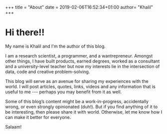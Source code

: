 +++
title = "About"
date = 2019-02-06T16:52:34+01:00
author= "Khalil"
+++

# Hi there!!

My name is Khalil and I'm the author of this blog.

I am a research scientist, a programmer, and a wantrepreneur. Amongst other things, I have built products, earned degrees, worked as a consultant and a university-level teacher but now my interests lie in the intersection of data, code and creative problem-solving.

This blog will serve as an avenue for sharing my experiences with the world. I will post articles, quotes, links, videos and any information that is useful to me --- perhaps you may benefit from it as well.

Some of this blog’s content might be a work-in-progress, accidentally wrong, or even strongly opinionated (duh!). But if you find anything of it to be interesting, then please share it with world. Otherwise, let me know how I can make it better for everyone.

Salaam!
